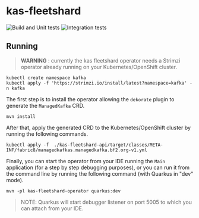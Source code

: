 # kas-fleetshard

![Build and Unit tests](https://github.com/bf2fc6cc711aee1a0c2a/kas-fleetshard/workflows/Build%20and%20Unit%20tests/badge.svg)
![Integration tests](https://github.com/bf2fc6cc711aee1a0c2a/kas-fleetshard/workflows/Integration%20tests/badge.svg)

## Running

> **WARNING** : currently the kas fleetshard operator needs a Strimzi operator already running on your Kubernetes/OpenShift cluster.

```shell
kubectl create namespace kafka
kubectl apply -f 'https://strimzi.io/install/latest?namespace=kafka' -n kafka
```

The first step is to install the operator allowing the `dekorate` plugin to generate the `ManagedKafka` CRD.

```shell
mvn install
```

After that, apply the generated CRD to the Kubernetes/OpenShift cluster by running the following commands.

```shell
kubectl apply -f  ./kas-fleetshard-api/target/classes/META-INF/fabric8/managedkafkas.managedkafka.bf2.org-v1.yml
```

Finally, you can start the operator from your IDE running the `Main` application (for a step by step debugging purposes), 
or you can run it from the command line by running the following command (with Quarkus in "dev" mode).

```shell
mvn -pl kas-fleetshard-operator quarkus:dev
```

> NOTE: Quarkus will start debugger listener on port 5005 to which you can attach from your IDE.

